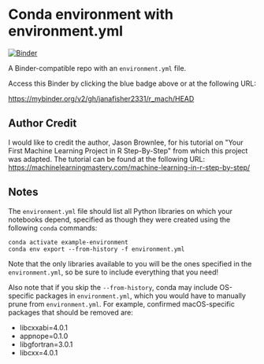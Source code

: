 # Conda environment with environment.yml

[![Binder](https://mybinder.org/badge_logo.svg)](https://mybinder.org/v2/gh/janafisher2331/r_mach/HEAD)

A Binder-compatible repo with an `environment.yml` file.

Access this Binder by clicking the blue badge above or at the following URL:

https://mybinder.org/v2/gh/janafisher2331/r_mach/HEAD

## Author Credit

I would like to credit the author, Jason Brownlee, for his tutorial on "Your First Machine Learning Project in R Step-By-Step" from which this project was adapted.  The tutorial can be found at the following URL:
https://machinelearningmastery.com/machine-learning-in-r-step-by-step/

## Notes
The `environment.yml` file should list all Python libraries on which your notebooks
depend, specified as though they were created using the following `conda` commands:

```
conda activate example-environment
conda env export --from-history -f environment.yml
```

Note that the only libraries available to you will be the ones specified in
the `environment.yml`, so be sure to include everything that you need! 

Also note that if you skip the `--from-history`, conda may include OS-specific
packages in `environment.yml`, which you would have to manually prune from
`environment.yml`.  For example, confirmed macOS-specific packages that should
be removed are:

* libcxxabi=4.0.1
* appnope=0.1.0
* libgfortran=3.0.1
* libcxx=4.0.1
